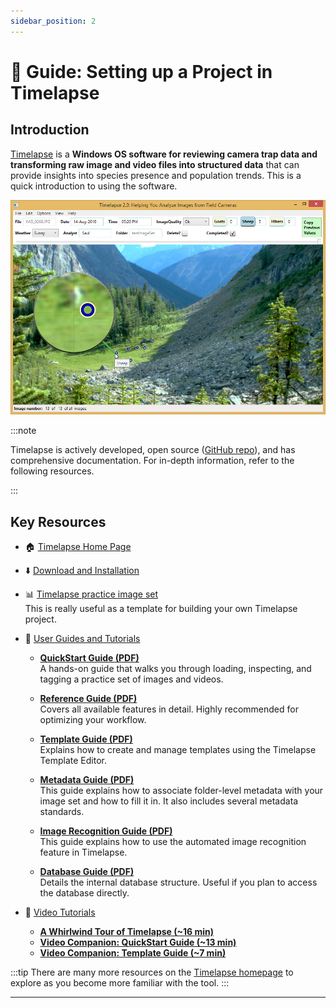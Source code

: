 ```yaml
---
sidebar_position: 2
---
```


# 🐾 Guide: Setting up a Project in Timelapse

## Introduction

[Timelapse](https://timelapse.ucalgary.ca/) is a **Windows OS software for reviewing camera trap data and transforming raw image and video files into structured data** that can provide insights into species presence and population trends. This is a quick introduction to using the software.

![Timelapse Software screenshot](images/timelapse.jpg)

:::note

Timelapse is actively developed, open source ([GitHub repo](https://github.com/saulgreenberg/Timelapse)), and has comprehensive documentation. For in-depth information, refer to the following resources.

:::

## Key Resources

- :house: [Timelapse Home Page](https://timelapse.ucalgary.ca/)
- :arrow_down: [Download and Installation](https://timelapse.ucalgary.ca/download/)
- :bar_chart: [Timelapse practice image set](https://timelapse.ucalgary.ca/wp-content/uploads/Guides/PracticeImageSet.zip)  
  This is really useful as a template for building your own Timelapse project.

- :open_book: [User Guides and Tutorials](https://timelapse.ucalgary.ca/guides/)
  - **[QuickStart Guide (PDF)](https://timelapse.ucalgary.ca/wp-content/uploads/Guides/TimelapseQuickStartGuide.pdf)**  
    A hands-on guide that walks you through loading, inspecting, and tagging a practice set of images and videos.

  - **[Reference Guide (PDF)](https://saul.cpsc.ucalgary.ca/timelapse/uploads/Guides/TimelapseReferenceGuide.pdf)**  
    Covers all available features in detail. Highly recommended for optimizing your workflow.

  - **[Template Guide (PDF)](https://timelapse.ucalgary.ca/wp-content/uploads/Guides/TimelapseReferenceGuide.pdf)**  
    Explains how to create and manage templates using the Timelapse Template Editor.

  - **[Metadata Guide (PDF)](https://timelapse.ucalgary.ca/wp-content/uploads/Guides/TimelapseImageRecognitionGuide.pdf)**  
    This guide explains how to associate folder-level metadata with your image set and how to fill it in. It also includes several metadata standards.

  - **[Image Recognition Guide (PDF)](https://timelapse.ucalgary.ca/wp-content/uploads/Guides/TimelapseImageRecognitionGuide.pdf)**  
    This guide explains how to use the automated image recognition feature in Timelapse.

  - **[Database Guide (PDF)](https://timelapse.ucalgary.ca/wp-content/uploads/Guides/TimelapseDatabaseGuide.pdf)**  
    Details the internal database structure. Useful if you plan to access the database directly.

- :movie_camera: [Video Tutorials](https://timelapse.ucalgary.ca/videos/)
  - **[A Whirlwind Tour of Timelapse (~16 min)](https://saul.cpsc.ucalgary.ca/timelapse/uploads/Videos/WhirlwindTourOfTimelapse.mp4)**
  - **[Video Companion: QuickStart Guide (~13 min)](https://saul.cpsc.ucalgary.ca/timelapse/uploads/Videos/Video-TimelapseQuickStartGuide.mp4)**
  - **[Video Companion: Template Guide (~7 min)](https://saul.cpsc.ucalgary.ca/timelapse/uploads/Videos/TemplateEditor.mp4)**

:::tip
There are many more resources on the [Timelapse homepage](https://timelapse.ucalgary.ca/) to explore as you become more familiar with the tool.
:::

---
